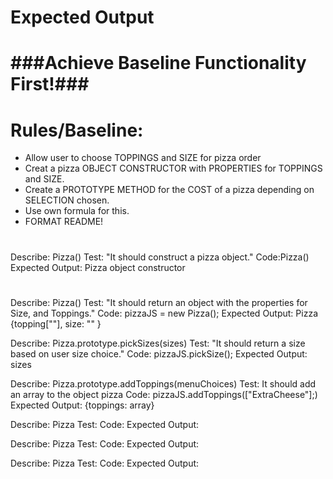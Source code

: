 # Expected Output 
#                ###Achieve Baseline Functionality First!###

# Rules/Baseline:
* Allow user to choose TOPPINGS and SIZE for pizza order
 * Creat a pizza OBJECT CONSTRUCTOR with PROPERTIES for TOPPINGS and SIZE.
 * Create a PROTOTYPE METHOD for the COST of a pizza depending on SELECTION chosen.
 * Use own formula for this.
 * FORMAT README!
#
# #####################
<!-- special mold to create 'new' objects(instance) -->
<!-- this is your constructor(shell) -->
Describe: Pizza()
Test: "It should construct a pizza object." 
Code:Pizza()
Expected Output: Pizza object constructor
# ####################

<!-- VIS:menu/user walk-in maybe?  -->
<!-- OBJECT -->
Describe: Pizza()
Test: "It should return an object with the properties for Size, and Toppings."
Code: pizzaJS = new Pizza();
Expected Output: Pizza {topping[""], size: "" }

<!-- User deciding size of pizza..determine sizes..??? -->
<!-- What determines sizes...small/med/lrg??...NOTE: FORMULA FOR COST FOR PIZZA/TOPPINGS  -->
<!-- NOTE: SIZE properties(User size choice) above in first test -->
<!--##VIS: USER PICK SIZE## -->
<!-- "PROTOTYPE" PROPERTY -->
Describe: Pizza.prototype.pickSizes(sizes)
Test: "It should return a size based on user size choice."
Code: pizzaJS.pickSize();
Expected Output: sizes

<!-- ADD ARRAY??????  -->
<!-- NOTE: GETTING BACK USERS CHOICE OF PIZZA 'SIZE' AND TOPPING... -->
<!-- ##VIS: USER ADD TOPPINGS -->
<!-- "PROTOTYPE" PROPERTY -->
Describe: Pizza.prototype.addToppings(menuChoices)
Test: It should add an array to the object pizza
Code: pizzaJS.addToppings(["ExtraCheese"];)
Expected Output: {toppings: array}

Describe: Pizza
Test: 
Code:
Expected Output:

Describe: Pizza
Test: 
Code:
Expected Output:

Describe: Pizza
Test: 
Code:
Expected Output:



#
<!-- NOTES: -->

<!-- README Layout Note:
-References/documentation section..maybe?
-Fix overall layout for readability
-Add all notes to README for visual representation 'thought process' throughout application build...Checkout README best practices first. -->

<!-- 
# obj-check #
-constructors and protype utilization
-App works as expected upon use
-Quality, plain english specs in README
-Baseline functionality by dealine -->

<!-- FORMULA: ???
#(pick)...size..toppings..total cost... -->